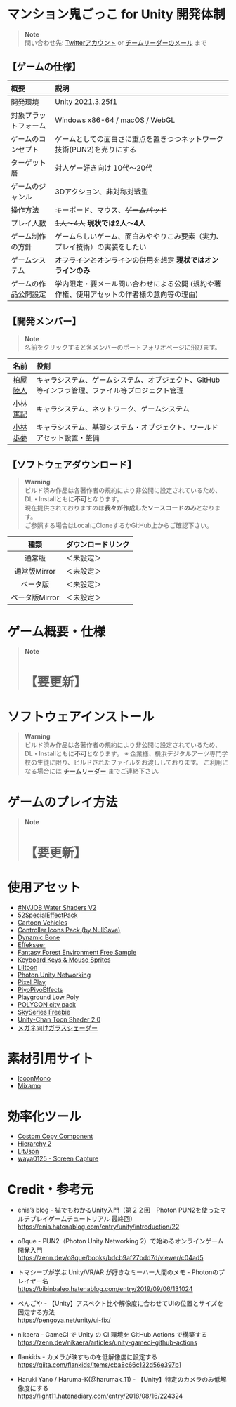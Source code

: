 # マンション鬼ごっこ for Unity 開発体制

> **Note**  
> 問い合わせ先: [Twitterアカウント](https://twitter.com/Smile_waya) or [チームリーダーのメール](<mailto:ntaishin4264@gmail.com>) まで

## 【ゲームの仕様】

| 概要                 | 説明                             |
| :------------------- | :------------------------------- |
| 開発環境             | Unity 2021.3.25f1 |
| 対象プラットフォーム | Windows x86-64 / macOS / WebGL |
| ゲームのコンセプト   | ゲームとしての面白さに重点を置きつつネットワーク技術(PUN2)を売りにする |
| ターゲット層         | 対人ゲー好き向け 10代～20代 |
| ゲームのジャンル     | 3Dアクション、非対称対戦型 |
| 操作方法             | キーボード、マウス、~~ゲームパッド~~ |
| プレイ人数           | ~~1人～4人~~ **現状では2人～4人**  |
| ゲーム制作の方針     | ゲームらしいゲーム、面白みややりこみ要素（実力、プレイ技術）の実装をしたい |
| ゲームシステム       | ~~オフラインとオンラインの併用を想定~~ **現状ではオンラインのみ** |
| ゲームの作品公開設定 | 学内限定・要メール問い合わせによる公開 (規約や著作権、使用アセットの作者様の意向等の理由) |

## 【開発メンバー】

> **Note**  
> 名前をクリックすると各メンバーのポートフォリオページに飛びます。

| 名前                                                    | 役割                                         |
| :-----------------------------------------------------: | :------------------------------------------- |
| [柏屋陸人](https://smile-waya.org/portfolio)       | キャラシステム、ゲームシステム、オブジェクト、GitHub等インフラ管理、ファイル等プロジェクト管理 |
| [小林篤記](https://smile-waya.org/aki_portfolio)   | キャラシステム、ネットワーク、ゲームシステム |
| [小林歩夢](https://smile-waya.org/fuchi_portfolio) | キャラシステム、基礎システム・オブジェクト、ワールドアセット設置・整備 |

## 【ソフトウェアダウンロード】

> **Warning**  
> ビルド済み作品は各著作者の規約により非公開に設定されているため、DL・Installともに**不可**となります。  
> 現在提供されておりますのは**我々が作成したソースコードのみ**となります。  
> ご参照する場合はLocalにCloneするかGitHub上からご確認下さい。

| 種類           | ダウンロードリンク                     |
| :------------: | :------------------------------------- |
| 通常版         | ＜未設定＞ |
| 通常版Mirror   | ＜未設定＞ |
| ベータ版       | ＜未設定＞ |
| ベータ版Mirror | ＜未設定＞ |

# ゲーム概要・仕様
> **Note**  
> <h1>【要更新】</h1>

# ソフトウェアインストール
> **Warning**  
> ビルド済み作品は各著作者の規約により非公開に設定されているため、DL・Installともに**不可**となります。
> ※ 企業様、横浜デジタルアーツ専門学校の生徒に限り、ビルドされたファイルをお渡ししております。
> ご利用になる場合には <a href="mailto:ntaishin4264@gmail.com>" target="_blank">チームリーダー</a> までご連絡下さい。

# ゲームのプレイ方法
> **Note**   
> <h1>【要更新】</h1>

# 使用アセット
- [#NVJOB Water Shaders V2](https://assetstore.unity.com/packages/vfx/shaders/water-shaders-v2-x-149916?locale=ja-JP)
- [52SpecialEffectPack](https://assetstore.unity.com/packages/vfx/particles/spells/52-special-effects-pack-10419?locale=ja-JP)
- [Cartoon Vehicles](https://assetstore.unity.com/packages/3d/vehicles/simple-cars-cartoon-vehicles-26537)
- [Controller Icons Pack (by NullSave)](https://assetstore.unity.com/packages/2d/gui/icons/controller-icon-pack-128505)
- [Dynamic Bone](https://assetstore.unity.com/packages/tools/animation/dynamic-bone-16743?locale=ja-JP)
- [Effekseer](https://effekseer.github.io/jp/)
- [Fantasy Forest Environment Free Sample](https://assetstore.unity.com/packages/3d/environments/fantasy/fantasy-forest-environment-free-demo-35361)
- [Keyboard Keys & Mouse Sprites](https://assetstore.unity.com/packages/2d/gui/keyboard-keys-mouse-sprites-225232)
- [Liltoon](https://lilxyzw.github.io/lilToon/#/)
- [Photon Unity Networking](https://www.photonengine.com/ja-JP/PUN)
- [Pixel Play](https://assetstore.unity.com/packages/tools/gui/off-screen-target-indicator-71799)
- [PiyoPiyoEffects](https://booth.pm/ja/items/3955962)
- [Playground Low Poly](https://assetstore.unity.com/packages/3d/environments/playground-low-poly-191533?locale=ja-JP)
- [POLYGON city pack](https://assetstore.unity.com/packages/3d/environments/urban/polygon-city-low-poly-3d-art-by-synty-95214?locale=ja-JP)
- [SkySeries Freebie](https://assetstore.unity.com/packages/2d/textures-materials/sky/skybox-series-free-103633?locale=ja-JP)
- [Unity-Chan Toon Shader 2.0](https://github.com/unity3d-jp/UnityChanToonShaderVer2_Project)
- [メガネ向けガラスシェーダー](https://oyasumisan.booth.pm/items/1035152)

# 素材引用サイト
- [IcoonMono](https://icooon-mono.com/)
- [Mixamo](https://www.mixamo.com/#/)

# 効率化ツール
- [Costom Copy Component](https://unitech.hatenablog.com/entry/2018/03/21/184223)
- [Hierarchy 2](https://assetstore.unity.com/packages/tools/utilities/hierarchy-2-166483)
- [LitJson](https://litjson.net/)
- [waya0125 - Screen Capture](https://github.com/waya0125/ScreenCapture)

# Credit・参考元
- enia’s blog - 猫でもわかるUnity入門（第２２回　Photon PUN2を使ったマルチプレイゲームチュートリアル 最終回）  
  https://enia.hatenablog.com/entry/unity/introduction/22

- o8que - PUN2（Photon Unity Networking 2）で始めるオンラインゲーム開発入門  
  https://zenn.dev/o8que/books/bdcb9af27bdd7d/viewer/c04ad5

- トマシープが学ぶ Unity/VR/AR が好きなミーハー人間のメモ - Photonのプレイヤー名  
  https://bibinbaleo.hatenablog.com/entry/2019/09/06/131024

- ぺんごや - 【Unity】アスペクト比や解像度に合わせてUIの位置とサイズを固定する方法  
  https://pengoya.net/unity/ui-fix/

- nikaera - GameCI で Unity の CI 環境を GitHub Actions で構築する  
  https://zenn.dev/nikaera/articles/unity-gameci-github-actions

- flankids - カメラが映すものを低解像度に設定する  
  https://qiita.com/flankids/items/cba8c66c122d56e397b1

- Haruki Yano / Haruma-K(@harumak_11) - 【Unity】特定のカメラのみ低解像度にする  
  https://light11.hatenadiary.com/entry/2018/08/16/224324
